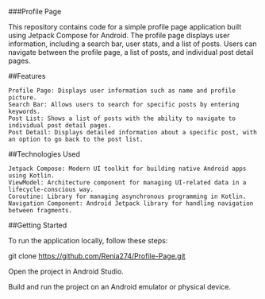 ###Profile Page

This repository contains code for a simple profile page application built using Jetpack Compose for Android. The profile page displays user information, including a search bar, user stats, and a list of posts. Users can navigate 
between the profile page, a list of posts, and individual post detail pages.

##Features

    Profile Page: Displays user information such as name and profile picture.
    Search Bar: Allows users to search for specific posts by entering keywords.
    Post List: Shows a list of posts with the ability to navigate to individual post detail pages.
    Post Detail: Displays detailed information about a specific post, with an option to go back to the post list.

##Technologies Used

    Jetpack Compose: Modern UI toolkit for building native Android apps using Kotlin.
    ViewModel: Architecture component for managing UI-related data in a lifecycle-conscious way.
    Coroutine: Library for managing asynchronous programming in Kotlin.
    Navigation Component: Android Jetpack library for handling navigation between fragments.

##Getting Started

To run the application locally, follow these steps:

 git clone https://github.com/Renia274/Profile-Page.git

Open the project in Android Studio.

Build and run the project on an Android emulator or physical device.
